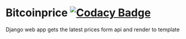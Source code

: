 # Bitcoinprice [![Codacy Badge](https://api.codacy.com/project/badge/Grade/8ae052f10dba47ad91bf895b52eea74f)](https://www.codacy.com/app/sudhanshu-jha/Bitcoinprices?utm_source=github.com&amp;utm_medium=referral&amp;utm_content=sudhanshu-jha/Bitcoinprices&amp;utm_campaign=Badge_Grade)
Django web app gets the latest prices form api and render to template 
